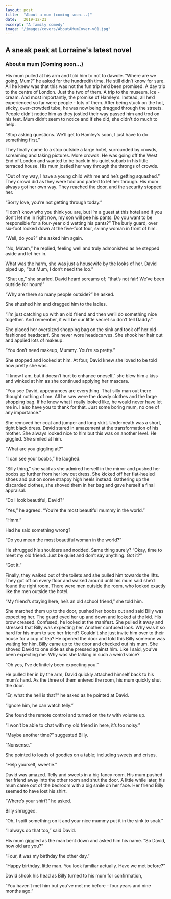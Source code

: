 ```yaml
---
layout: post
title:  "About a mum (coming soon...)"
date:   2019-12-21
excerpt: "A family comedy"
image: "/images/covers/AboutAMumCover-v01.jpg"
---
```



## A sneak peak at Lorraine's latest novel

### About a mum (Coming soon...)

His mum pulled at his arm and told him to not to dawdle. “Where are we going, Mum?” he asked for the hundredth time. He still didn’t know for sure. All he knew was that this was not the fun trip he’d been promised. A day trip to the centre of London. Just the two of them. A trip to the museum. Ice -cream. And most importantly, the promise of Hamley’s. Instead, all he’d experienced so far were people - lots of them. After being stuck on the hot, sticky, over-crowded tube, he was now being dragged through the streets. People didn’t notice him as they jostled their way passed him and trod on his feet. Mum didn’t seem to notice and if she did, she didn’t do much to help.

“Stop asking questions. We’ll get to Hamley’s soon, I just have to do something first.”

They finally came to a stop outside a large hotel, surrounded by crowds, screaming and taking pictures. More crowds. He was going off the West End of London and wanted to be back in his quiet suburb in his little terraced house.
His mum jostled her way through the throngs of crowds.

“Out of my way, I have a young child with me and he’s getting squashed.”
 They crowd did as they were told and parted to let her through. His mum always got her own way. They reached the door, and the security stopped her.

“Sorry love, you’re not getting through today.”

“I don’t know who you think you are, but I’m a guest at this hotel and if you don’t let me in right now, my son will pee his pants. Do you want to be responsible for a four-year old wetting his pants?”
The burly guard, over six-foot looked down at the five-foot four, skinny woman in front of him.

“Well, do you?” she asked him again.

“No, Ma’am,” he replied, feeling well and truly admonished as he stepped aside and let her in.

What was the harm, she was just a housewife by the looks of her.
David piped up, “but Mum, I don’t need the loo.”

“Shut up,” she snarled.
David heard screams of; “that’s not fair! We’ve been outside for hours!”

“Why are there so many people outside?” he asked.

She shushed him and dragged him to the ladies.

“I’m just catching up with an old friend and then we’ll do something nice together. And remember, it will be our little secret so don’t tell Daddy.”

She placed her oversized shopping bag on the sink and took off her old-fashioned headscarf. She never wore headscarves. She shook her hair out and applied lots of makeup.

“You don’t need makeup, Mummy. You’re so pretty.”

 She stopped and looked at him. At four, David knew she loved to be told how pretty she was.

“I know I am, but it doesn’t hurt to enhance oneself,” she blew him a kiss and winked at him as she continued applying her mascara.

“You see David, appearances are everything. That silly man out there thought nothing of me. All he saw were the dowdy clothes and the large shopping bag. If he knew what I really looked like, he would never have let me in. I also have you to thank for that. Just some boring mum, no one of any importance.”

She removed her coat and jumper and long skirt. Underneath was a short, tight black dress. David stared in amazement at the transformation of his mother. She always looked nice to him but this was on another level. He giggled. She smiled at him.

“What are you giggling at?”

“I can see your boobs,” he laughed.

“Silly thing,” she said as she admired herself in the mirror and pushed her boobs up further from her low cut dress. She kicked off her flat-heeled shoes and put on some strappy high heels instead. Gathering up the discarded clothes, she shoved them in her bag and gave herself a final appraisal.

“Do I look beautiful, David?”

“Yes,” he agreed. “You’re the most beautiful mummy in the world.”

“Hmm.”

Had he said something wrong?

“Do you mean the most beautiful woman in the world?”

 He shrugged his shoulders and nodded. Same thing surely? “Okay, time to meet my old friend. Just be quiet and don’t say anything. Got it?”

“Got it.”

Finally, they walked out of the toilets and she pulled him towards the lifts. They got off on every floor and walked around until his mum said she’d found the right room. There were men outside the room, who looked exactly like the men outside the hotel.

“My friend’s staying here, he’s an old school friend,” she told him.

She marched them up to the door, pushed her boobs out and said Billy was expecting her.
The guard eyed her up and down and looked at the kid. His brow creased. Confused, he looked at the manifest. She pulled it away and stressed that Billy ​was​ expecting her. Another confused look. Why was it so hard for his mum to see her friend? Couldn’t she just invite him over to their house for a cup of tea?
He opened the door and told this Billy someone was waiting for him. Billy came up to the door and checked out his mum. She shoved David to one side as she pressed against him. Like I said, you’ve been expecting me. Why was she talking in such a weird voice?

“Oh yes, I’ve definitely been expecting you.”

He pulled her in by the arm, David quickly attached himself back to his mum’s hand. As the three of them entered the room, his mum quickly shut the door.

“Er, what the hell is that?” he asked as he pointed at David.

“Ignore him, he can watch telly.”

She found the remote control and turned on the tv with volume up.

“I won’t be able to chat with my old friend in here, it’s too noisy.”

“Maybe another time?” suggested Billy.

“Nonsense.”

She pointed to loads of goodies on a table; including sweets and crisps.

“Help yourself, sweetie.”

David was amazed. Telly and sweets in a big fancy room. His mum pushed her friend away into the other room and shut the door.
A little while later, his mum came out of the bedroom with a big smile on her face. Her friend Billy seemed to have lost his shirt.

“Where’s your shirt?” he asked.

Billy shrugged.

“Oh, I spilt something on it and your nice mummy put it in the sink to soak.”

“I always do that too,” said David.

His mum giggled as the man bent down and asked him his name. “So David, how old are you?”

“Four, it was my birthday the other day.”

“Happy birthday, little man. You look familiar actually. Have we met before?”

David shook his head as Billy turned to his mum for confirmation,

“You haven’t met him but you’ve met me before - four years and nine months ago.”
